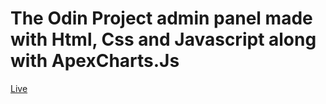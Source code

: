 # The Odin Project admin panel made with Html, Css and Javascript along with ApexCharts.Js

[Live](https://mertsahin89.github.io/odin-admin-panel/) 